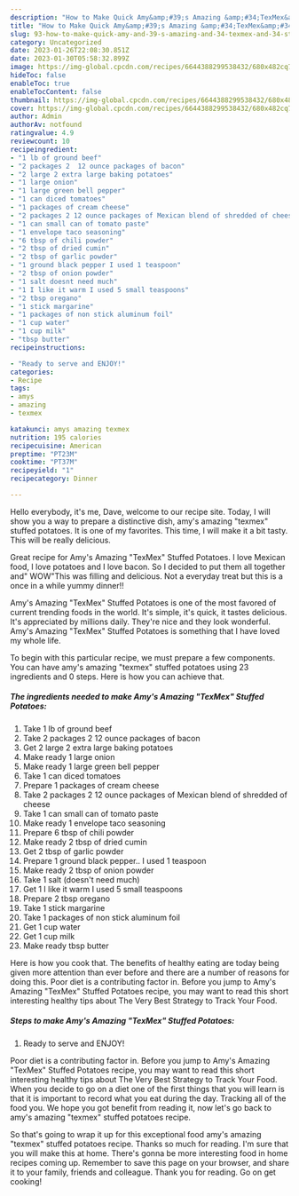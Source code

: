 ```yaml
---
description: "How to Make Quick Amy&amp;#39;s Amazing &amp;#34;TexMex&amp;#34; Stuffed Potatoes"
title: "How to Make Quick Amy&amp;#39;s Amazing &amp;#34;TexMex&amp;#34; Stuffed Potatoes"
slug: 93-how-to-make-quick-amy-and-39-s-amazing-and-34-texmex-and-34-stuffed-potatoes
category: Uncategorized
date: 2023-01-26T22:08:30.851Z
date: 2023-01-30T05:58:32.899Z
image: https://img-global.cpcdn.com/recipes/6644388299538432/680x482cq70/amys-amazing-texmex-stuffed-potatoes-recipe-main-photo.jpg
hideToc: false
enableToc: true
enableTocContent: false
thumbnail: https://img-global.cpcdn.com/recipes/6644388299538432/680x482cq70/amys-amazing-texmex-stuffed-potatoes-recipe-main-photo.jpg
cover: https://img-global.cpcdn.com/recipes/6644388299538432/680x482cq70/amys-amazing-texmex-stuffed-potatoes-recipe-main-photo.jpg
author: Admin
authorAv: notfound
ratingvalue: 4.9
reviewcount: 10
recipeingredient:
- "1 lb of ground beef"
- "2 packages 2  12 ounce packages of bacon"
- "2 large 2 extra large baking potatoes"
- "1 large onion"
- "1 large green bell pepper"
- "1 can diced tomatoes"
- "1 packages of cream cheese"
- "2 packages 2 12 ounce packages of Mexican blend of shredded of cheese"
- "1 can small can of tomato paste"
- "1 envelope taco seasoning"
- "6 tbsp of chili powder"
- "2 tbsp of dried cumin"
- "2 tbsp of garlic powder"
- "1 ground black pepper I used 1 teaspoon"
- "2 tbsp of onion powder"
- "1 salt doesnt need much"
- "1 I like it warm I used 5 small teaspoons"
- "2 tbsp oregano"
- "1 stick margarine"
- "1 packages of non stick aluminum foil"
- "1 cup water"
- "1 cup milk"
- "tbsp butter"
recipeinstructions:

- "Ready to serve and ENJOY!"
categories:
- Recipe
tags:
- amys
- amazing
- texmex

katakunci: amys amazing texmex 
nutrition: 195 calories
recipecuisine: American
preptime: "PT23M"
cooktime: "PT37M"
recipeyield: "1"
recipecategory: Dinner

---
```



Hello everybody, it's me, Dave, welcome to our recipe site. Today, I will show you a way to prepare a distinctive dish, amy&#39;s amazing &#34;texmex&#34; stuffed potatoes. It is one of my favorites. This time, I will make it a bit tasty. This will be really delicious.

Great recipe for Amy&#39;s Amazing &#34;TexMex&#34; Stuffed Potatoes. I love Mexican food, I love potatoes and I love bacon. So I decided to put them all together and&#34; WOW&#34;This was filling and delicious. Not a everyday treat but this is a once in a while yummy dinner!!

Amy&#39;s Amazing &#34;TexMex&#34; Stuffed Potatoes is one of the most favored of current trending foods in the world. It's simple, it's quick, it tastes delicious. It's appreciated by millions daily. They're nice and they look wonderful. Amy&#39;s Amazing &#34;TexMex&#34; Stuffed Potatoes is something that I have loved my whole life.


To begin with this particular recipe, we must prepare a few components. You can have amy&#39;s amazing &#34;texmex&#34; stuffed potatoes using 23 ingredients and 0 steps. Here is how you can achieve that.

<!--inarticleads1-->

##### The ingredients needed to make Amy&#39;s Amazing &#34;TexMex&#34; Stuffed Potatoes:

1. Take 1 lb of ground beef
1. Take 2 packages 2  12 ounce packages of bacon
1. Get 2 large 2 extra large baking potatoes
1. Make ready 1 large onion
1. Make ready 1 large green bell pepper
1. Take 1 can diced tomatoes
1. Prepare 1 packages of cream cheese
1. Take 2 packages 2 12 ounce packages of Mexican blend of shredded of cheese
1. Take 1 can small can of tomato paste
1. Make ready 1 envelope taco seasoning
1. Prepare 6 tbsp of chili powder
1. Make ready 2 tbsp of dried cumin
1. Get 2 tbsp of garlic powder
1. Prepare 1 ground black pepper.. I used 1 teaspoon
1. Make ready 2 tbsp of onion powder
1. Take 1 salt (doesn&#39;t need much)
1. Get 1 I like it warm I used 5 small teaspoons
1. Prepare 2 tbsp oregano
1. Take 1 stick margarine
1. Take 1 packages of non stick aluminum foil
1. Get 1 cup water
1. Get 1 cup milk
1. Make ready tbsp butter


Here is how you cook that. The benefits of healthy eating are today being given more attention than ever before and there are a number of reasons for doing this. Poor diet is a contributing factor in. Before you jump to Amy&#39;s Amazing &#34;TexMex&#34; Stuffed Potatoes recipe, you may want to read this short interesting healthy tips about The Very Best Strategy to Track Your Food. 

<!--inarticleads2-->

##### Steps to make Amy&#39;s Amazing &#34;TexMex&#34; Stuffed Potatoes:


1. Ready to serve and ENJOY!

Poor diet is a contributing factor in. Before you jump to Amy&#39;s Amazing &#34;TexMex&#34; Stuffed Potatoes recipe, you may want to read this short interesting healthy tips about The Very Best Strategy to Track Your Food. When you decide to go on a diet one of the first things that you will learn is that it is important to record what you eat during the day. Tracking all of the food you. We hope you got benefit from reading it, now let&#39;s go back to amy&#39;s amazing &#34;texmex&#34; stuffed potatoes recipe. 

So that's going to wrap it up for this exceptional food amy&#39;s amazing &#34;texmex&#34; stuffed potatoes recipe. Thanks so much for reading. I'm sure that you will make this at home. There's gonna be more interesting food in home recipes coming up. Remember to save this page on your browser, and share it to your family, friends and colleague. Thank you for reading. Go on get cooking!
